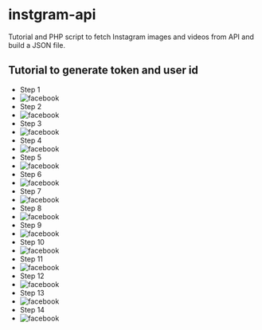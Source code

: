 # instgram-api
Tutorial and PHP script to fetch Instagram images and videos from API and build a JSON file.

## Tutorial to generate token and user id
* Step 1
* ![facebook](https://github.com/benoitdelorme/instgram-api/blob/main/assets/images/1.png)
* Step 2
* ![facebook](https://github.com/benoitdelorme/instgram-api/blob/main/assets/images/2.png)
* Step 3
* ![facebook](https://github.com/benoitdelorme/instgram-api/blob/main/assets/images/3.png)
* Step 4
* ![facebook](https://github.com/benoitdelorme/instgram-api/blob/main/assets/images/4.png)
* Step 5
* ![facebook](https://github.com/benoitdelorme/instgram-api/blob/main/assets/images/5.png)
* Step 6
* ![facebook](https://github.com/benoitdelorme/instgram-api/blob/main/assets/images/6.png)
* Step 7
* ![facebook](https://github.com/benoitdelorme/instgram-api/blob/main/assets/images/7.png)
* Step 8
* ![facebook](https://github.com/benoitdelorme/instgram-api/blob/main/assets/images/8.png)
* Step 9
* ![facebook](https://github.com/benoitdelorme/instgram-api/blob/main/assets/images/9.png)
* Step 10
* ![facebook](https://github.com/benoitdelorme/instgram-api/blob/main/assets/images/10.png)
* Step 11
* ![facebook](https://github.com/benoitdelorme/instgram-api/blob/main/assets/images/11.png)
* Step 12
* ![facebook](https://github.com/benoitdelorme/instgram-api/blob/main/assets/images/12.png)
* Step 13
* ![facebook](https://github.com/benoitdelorme/instgram-api/blob/main/assets/images/13.png)
* Step 14
* ![facebook](https://github.com/benoitdelorme/instgram-api/blob/main/assets/images/14.png)
